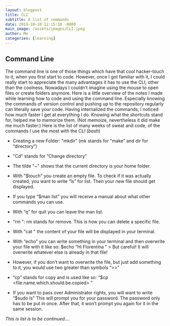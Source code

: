 ```yaml
---
layout: blogpost
title: CLI
subtitle: A list of commands 
date: 2019-10-10 12:15:10 -0800
main_image: /assets/images/CLI.jpeg
author: Me
categories: [learning]
---
```

## Command Line 

The command line is one of those things which have that cool hacker-touch to it, when you first start to code. However, once I got familiar with it, I could really start to appreciate the many advantages it has to use the CLI, other than the coolness. Nowadays I couldn’t imagine using the mouse to open files or create folders anymore. Here is a little overview of the notes I made while learning how to code and using the command line. Especially knowing the commands of version control and pushing up to the repository regularly can literally save your code. Having internalized the commands, I noticed how much faster I get at everything I do. Knowing what the shortcuts stand for, helped me to memorize them. (Not memoize, nevertheless it did make me much faster:) 
Here is the list of many weeks of sweat and code, of the commands I use the most with the CLI (*bash*)

* Creating a new Folder: "mkdir" (mk stands for “make” and dir for “directory”)

* "Cd" stands for “Change directory”

* The tilde "~" shows that the current directory is your home folder. 

* With "$touch" you create an empty file. To check if it was actually created, you want to write “ls” for list. Then your new file should get displayed. 

* If you type “$man list” you will receive a manual about what other commands you can use. 

* With “q” for quit you can leave the man list. 

* “rm <file-name>": rm stands for remove. This is how you can delete a specific file.

* With "cat <filename>" the content of your file will be displayed in your terminal. 

* With “echo” you can write something in your terminal and then overwrite your file with it like so: $echo “Hi Florentina ” > <file-name> But careful! It will overwrite whatever else is already in that file! 

* However, if you don’t want to overwrite the file, but just add something to it, you would use two greater than symbols “>>” 

* “cp” stands for copy and is used like so: “$cp <file.name.which.should.be.copied> <file name for clone>”

* If you want to pass over Administrator rights, you will want to write “$sudo ls” This will prompt you for your password. The password only has to be put in once. After that, it won’t prompt you again for it in the same session. 
 
 *This is list is to be continued....*